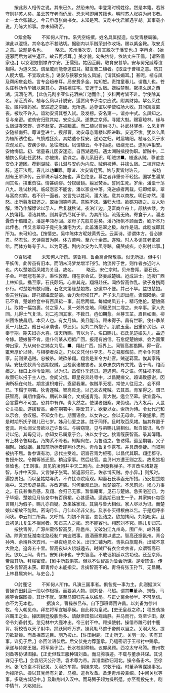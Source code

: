 <!-- { "loadSidebar": true } -->
　　按此苏人相传之说。其来已久。然恐未的。申登第时榜姓徐。然是本籍。若苏守则非苏人矣。虽云苏守老而侨居。恐未可即用苏籍也。明时苏人张姓为尙书者。止一太仓张辅之。今云申母张尙书女。未知是否。又剧中沈君卿遇李胡。其事载小说。乃陈大郞事。亦未知确否。 

　　○紫金鞍 
　　不知何人所作。系凭空结撰。姓名具属揑造。似受靑楼局骗。演此以泄愤。其命名亦不甚贴切。据剧内以平贼荣封作收场。赐以紫金鞍。取安贞之意。故题是名也。 
　　略云。苏州潘次安、【言其貌次于潘安也。】字再贞。【始逐邪而后为诸生返正。故云再贞耳。】美才貌。幼失怙恃。依姑丈庄正儒。【谓系儒家也。】以女淑娘割襟许字安。正儒殁。姑因乏嗣。敎育安甚挚。安与舅兄戚尊谊相得。为道义交。谓至戚而能尊道谊耳。黠友曹二植者。【取亚于曹植之意。然其人旣大壤。不宜取此名。】诱安与狭邪女陆么凤游。【谓其妖媚耳。】甚昵。植与凤及帮闲詹会趋。言专会趋奉耳。局安费多金。姑知怒。责馆童春儿。谓蠢儿也。苍头庄科劝令毕姻以束其心。遂结褵庄宅。安迷于么凤。嫌姑禁制。密携么凤之西湖。沉湎花酒。【此仿元剧李亚仙花酒曲江池而作。】岁科两考皆不赴。学使除其名。渐乏资斧。植与么凤以计脱安。适贾尙书子南京应试。附其财势。挈么凤往投。匿鸨桂妈家。安踪迹之南畿。无所遇。适尊谊以学使临场大收。其同寓友匿丧。被攻不许入。谊劝安贷其卷入试。及发榜。安名第一。谊亦中式。么凤知之。复与亲密。谊劝安归慰其姑。安恋么凤。遂携之京师。寻擢大魁。赐宴琼林。缘与么凤游春郊野。误不赴宴。遂被黜革。而二植以贾尙书力。补武林驿丞。么凤复弃安随植南归。尊谊登进士。授部曹。劝安毋恋靑楼以图进取。安迷不悛。犹以么凤为植所诱往也。气愤成狂疾。其姑遣仆探安。遂劝之归。时届端阳。植与么凤于水次观龙舟。安疾少瘳。急往瞰凤。凤谓植云。今不拒绝。缠绕无已。遂厉声拒安。安始悔悟。初、馆童春儿因安迷恋。自西湖遁归。遇太湖贼擒授伪职。留贼中。二植携么凤赴任武林。亦被擒。欲诛之。春儿系旧识。叩贼求■。植遂从贼。尊谊念安负才遭困。荐剿湖贼。春儿潜与安约为内应。贼俱被缚。并擒么凤。二植罪应大辟。遂正法焉。春儿以功■罪。尊谊、次安皆迁官。姑与妻皆封诰云。 
　　按坊刻有王翠珠传。云翠珠禾城名妓也。声色绝羣。慕之者非重价不轻接。国学生潘某闻其名。挟重赀往。情甚绸缪。分钗破镜。翦发焚香。誓同生死。岁余。潘槖十荡八九。赴试秋闱。临歧恋恋不能舍。潘以家业中落。淹逆旅者两载。归即候翠。翠与富商对飮。若不识一面者。发言先以姓问。潘大骇。意其以商故。明日亦然。潘怒。出所翦发掷还之。翠始回笑呼茶。意殊不浃。潘归大恨。欲砺刃磔之。友人劝解。潘乃作解嫖论以示人。后复就秋试。夜泊江边。见富商立舟上。颜枯衣缕。为人执簿籍。潘诘其故。则其家赀尽耗于翠。为其所绐。流落无倚。寄食于人。潘出囊赀十缗赠之。潘是年领荐回。翠母子先舣舟迎矣。潘乃扬帆不顾而去。剧所本乃此传也。传又言翠母子竟托生潘宅为犬。此盖潘恶翠之极。故作是语。此剧或即其所为。未可知也。【按情史。吴中陈体方昵妓黄秀云。云喜诗。谬谓体方。吾必嫁君。然君贫。乞诗百首为聘。体方苦吟。至六十余首。遂殁。时人多诮其老耄被绐。而体方每夸于人。以为奇遇。剧内次安为么凤寻踪。痛哭成疾。亦影射此事。】 

　　○百凤裙 
　　未知何人所撰。演鲁翔、鲁会离合聚散事。似无所据。但中引平妖传。此传虽有旧本。而明末冯梦龙增半刊行。始流传于世。则作者亦近时人也。内以楚娘百凤裙为关目。故名。 
　　略云。宋仁宗时。贝州鲁翔。妻石氏。子会。年弱冠有美才。秉性敦厚。翔在京会试。娶妾咸楚娘。迨成进士。选授广西上林知县。携至家。石氏颇妬。心害其宠。翔将赴任。闻侬智高作乱。欲孑身携两仆行。时楚娘有数月姙。石念夫第缘楚娘故。恐道中不便。并己不挈。益恨楚娘。俟夫登程后。即托媒媪鬻楚娘。会力劝母俟其产。产子未几即出痘。骤惊陨绝。谓已不育。楚娘检奁中有百凤裙一事。前后两幅。每幅绣凤五十。精巧绝伦。楚娘痛儿。取裙一幅包裹。付之家人。觅一郊外空地。同居民刘二埋之。未卒事。家人先回。儿得土气复活。刘二抱回其家。不数日。痘如期愈。兰芽玉茁。眉目如画。柳州团练使昌期。本贝人也。有女月仙。美且能诗。顾未得子。昌有世职。使仆季某觅一儿抚之。他日可承袭也。季还贝。见刘二所抱子。肌肤玉莹。出重价买归。以奉于期。期夫妇亦大喜。谓天所赐。育以为子。名曰赐儿。石氏见楚娘失儿。益迫令嫁。楚娘誓不肯。适仆何某从翔抵广回。报翔有凶信。石愈促楚娘嫁。会为画策俾出家。乃从何仆之姊女为尼。■、翔赴广西。抵界上。闻智高甚猖獗。得一官。辄索厚价以赎。与相梗者杀之。乃以文凭付仆李忠。与之易服偕前。而令仆何还家。前则果遇贼。忠被杀。贼欲杀翔。翔言是某令方赴官。贼遂羁营。俟其家贿赎。安抚使狄靑令昌期视贼。且检察诸被害者。见李忠衣内有文凭。吿于靑。棺而瘗之。标曰上林令鲁翔。以为识。昌使仆季还贝。道遇何。与之语。何往视不谬。故亟归以报于主人也。会闻父信。即星夜奔赴粤中。以昌期瘗父。趋谒致感谢。因询所标在何处。期言道枳难行。盍留我署。俟贼平无梗。常使人往觅之。会不得已。下榻于期署。狄靑逐贼。智高败走。以己衣衣死贼。去其首。靑军得之。谓已获智高。属期作露布。期转以属会。文成送靑览。靑大悦。邀会至幕。欲宣露布。会言露布不可宣。恐其中有诈。靑大然之。使谍者细察。果伪也。乃大发兵。入昆仑关捣巢。遂擒智高。会在期署中。期爱其才。欲妻以女。索所为诗。令女代己和以示会。会叹服。不知女作也。期面语会。以女许之。会以无母命。不敢遽承。而是时期所抚子赐儿已七岁。姊月仙爱之甚。胜于同怀。且时取百凤裙。描其样置于奁具。月仙闻父母欲以己许鲁生。与婢窃窥。见与弟赐儿貌相似。默自惊讶。私作诗以纪。其母见诗。亦知女已属意于会。决以女字之。狄靑旣获智高。录其簿籍。有上林令鲁翔名。乃拘系不降者。知翔尙在。为鲁语之。鲁访得。迎至期署。父子相聚。始就姻。且知前所标者即翔仆忠也。靑命鲁复作露布。并具疏奏捷。而叙翔被执不屈。鲁参谋有功。忠代主受难。诏旨召靑为枢密。以昌代其职。翔迁郡守。鲁授州牧。令期等皆还里。稍治家事。然后赴官。盖贝州方遭王则之乱。故恩旨相体恤也。【王则事。具见豹凌冈井中天二剧内。此剧竟称弹子。不言改名诸葛遂智。与井中天异。又言弹子张鸾。皆返邪归正。佐彦博灭贼。亦小异。】则叛时。遍掠男妇。而以圣姑姑与约。不许扰寺院庵观。翔妻石氏事亟无所措。乃反投楚娘庵中。又恐形迹易露。亦改道装。时何至观已逝。惟楚娘在。不念前忿。竭心力事之。石氏甚悔且感。及翔、会归已无家。暂借庵寓。见石与楚娘。急买宅迎归。为子毕姻。楚娘见月仙奁中有百凤裙。心甚感动。适昌期已自生一子。其家婢仆每窃言赐儿为假子。赐儿亦自疑。及来姊家戏。其貌与鲁大相似。家人尽以为讶。而楚娘以裙故不能默。密询月仙。月仙以弟非父出。及李仆买得根由以吿。于是翔呼李问状。李云刘二所卖。又呼刘。刘初不肯言。变色诘之。欲加拷问。刘始吐实。且云初见儿复生不相闻者。知石夫人之妬。恐不能容也。翔恕刘不究。赐儿复归宗。 
　　按狄靑传。广源州蛮侬智高反。陷邕州。又破沿江九州岛。围广州。岭外骚动。除靑宣抚湖南北路经制广南盗贼事。置酒垂拱殿以遣之。智高还据邕州。靑合孙沔、余靖兵次宾州。一昼夜绝昆仑关。出归仁铺为阵。靑执白旗麾兵。出贼不意大败之。追奔五十里。智高夜纵火烧城遁去。时贼尸有衣金龙衣者。众谓智高已死。欲以上闻。靑曰。安知非诈也。宁失智高。不敢诬朝廷以贪功也。还至京师。帝嘉其功。拜枢密使。【剧中所载俱实。但以不认智高为鲁会所谏。是增饰语。传记多言智高未获。即靑传亦未能指实。言擒智高不的。靑将有张玉孙节。无昌期。上林县属宾州。与史合。】 

　　○射鹿记 
　　不知何人所作。凡演三国事者。俱各提一事为主。此则据演义曹操许田射鹿一段以作根柢。而要紧人物。则刘备、马超。谓其■董承、刘备、马腾等合谋图操。其计不就。演至马超归先主以结局。与正史离合参半。不可尽信。亦不为无本也。 
　　据演义。曹操杀吕布。自下邳班师回许昌。以刘备为徐州牧。令入朝见帝。拜左将军宜城亭侯。自此称为皇叔。【史无皇叔之称。】程昱劝操兴霸王之业。操因朝廷股肱尙多。请献帝田猎以观动静。并马而行。驾至许田。献帝令刘备射兎。忽见林中大鹿冲出。帝三射不中。顾操使射。操借帝雕弓射中鹿背。将校皆以天子射中。踊跃同呼万岁。操竟勒马遮于帝前以当之。关羽大怒。提刀欲斩操。而备摇首送目。羽乃按止。【许田射鹿。正史所无。关羽一段。实有其事。详见于后。】帝回泣语伏后。后父伏完力荐董承。乃缝密诏于玉带衬中赐承。承遂与侍郞王服。将军吴子兰。长水校尉种辑。议郞吴顾。西凉太守马腾。豫州牧刘备等协谋图操。【正史但载王服种辑刘备。而马腾事迹。不载与董承共谋。其说详见于后。】会袁绍灭公孙瓒。袁术尊为帝。弃淮南欲归河北。操令备击术。至徐州。张飞杀袁术将纪灵。关羽杀车胄。惧操来攻。求救于绍。时董承等谋操事发。为操所杀。操以其党尙有刘备、马腾。遣兵攻备。备走靑州投袁绍。【中间关张等事。多载古城记中。】及取荆州入汉中。而马腾子超为操所蹙。亦至蜀投先主。剧中情节。大略如此。 

